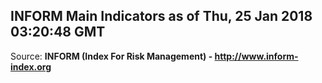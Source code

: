 ## INFORM Main Indicators as of Thu, 25 Jan 2018 03:20:48 GMT

Source: **INFORM (Index For Risk Management) - http://www.inform-index.org**